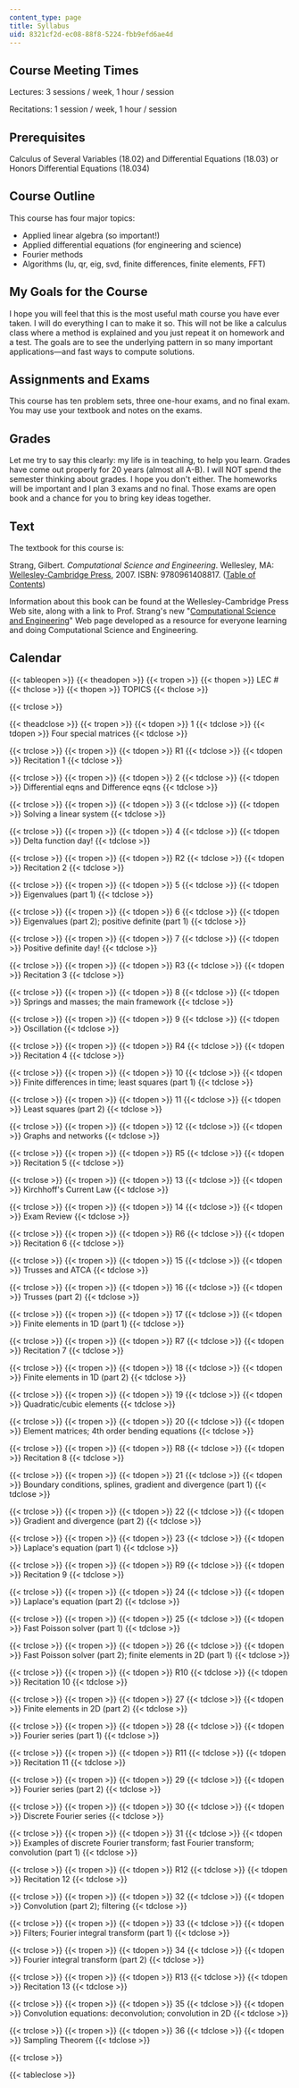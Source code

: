 ```yaml
---
content_type: page
title: Syllabus
uid: 8321cf2d-ec08-88f8-5224-fbb9efd6ae4d
---
```


Course Meeting Times
--------------------

Lectures: 3 sessions / week, 1 hour / session

Recitations: 1 session / week, 1 hour / session

Prerequisites
-------------

Calculus of Several Variables (18.02) and Differential Equations (18.03) or Honors Differential Equations (18.034)

Course Outline
--------------

This course has four major topics:

*   Applied linear algebra (so important!)
*   Applied differential equations (for engineering and science)
*   Fourier methods
*   Algorithms (lu, qr, eig, svd, finite differences, finite elements, FFT)

My Goals for the Course
-----------------------

I hope you will feel that this is the most useful math course you have ever taken. I will do everything I can to make it so. This will not be like a calculus class where a method is explained and you just repeat it on homework and a test. The goals are to see the underlying pattern in so many important applications—and fast ways to compute solutions.

Assignments and Exams
---------------------

This course has ten problem sets, three one-hour exams, and no final exam. You may use your textbook and notes on the exams.

Grades
------

Let me try to say this clearly: my life is in teaching, to help you learn. Grades have come out properly for 20 years (almost all A-B). I will NOT spend the semester thinking about grades. I hope you don't either. The homeworks will be important and I plan 3 exams and no final. Those exams are open book and a chance for you to bring key ideas together.

Text
----

The textbook for this course is:

Strang, Gilbert. _Computational Science and Engineering_. Wellesley, MA: [Wellesley-Cambridge Press](http://www.wellesleycambridge.com/), 2007. ISBN: 9780961408817. ([Table of Contents](http://www-math.mit.edu/cse/#toc))

Information about this book can be found at the Wellesley-Cambridge Press Web site, along with a link to Prof. Strang's new "[Computational Science and Engineering](http://www-math.mit.edu/cse/)" Web page developed as a resource for everyone learning and doing Computational Science and Engineering.

Calendar
--------

{{< tableopen >}}
{{< theadopen >}}
{{< tropen >}}
{{< thopen >}}
LEC #
{{< thclose >}}
{{< thopen >}}
TOPICS
{{< thclose >}}

{{< trclose >}}

{{< theadclose >}}
{{< tropen >}}
{{< tdopen >}}
1
{{< tdclose >}}
{{< tdopen >}}
Four special matrices
{{< tdclose >}}

{{< trclose >}}
{{< tropen >}}
{{< tdopen >}}
R1
{{< tdclose >}}
{{< tdopen >}}
Recitation 1
{{< tdclose >}}

{{< trclose >}}
{{< tropen >}}
{{< tdopen >}}
2
{{< tdclose >}}
{{< tdopen >}}
Differential eqns and Difference eqns
{{< tdclose >}}

{{< trclose >}}
{{< tropen >}}
{{< tdopen >}}
3
{{< tdclose >}}
{{< tdopen >}}
Solving a linear system
{{< tdclose >}}

{{< trclose >}}
{{< tropen >}}
{{< tdopen >}}
4
{{< tdclose >}}
{{< tdopen >}}
Delta function day!
{{< tdclose >}}

{{< trclose >}}
{{< tropen >}}
{{< tdopen >}}
R2
{{< tdclose >}}
{{< tdopen >}}
Recitation 2
{{< tdclose >}}

{{< trclose >}}
{{< tropen >}}
{{< tdopen >}}
5
{{< tdclose >}}
{{< tdopen >}}
Eigenvalues (part 1)
{{< tdclose >}}

{{< trclose >}}
{{< tropen >}}
{{< tdopen >}}
6
{{< tdclose >}}
{{< tdopen >}}
Eigenvalues (part 2); positive definite (part 1)
{{< tdclose >}}

{{< trclose >}}
{{< tropen >}}
{{< tdopen >}}
7
{{< tdclose >}}
{{< tdopen >}}
Positive definite day!
{{< tdclose >}}

{{< trclose >}}
{{< tropen >}}
{{< tdopen >}}
R3
{{< tdclose >}}
{{< tdopen >}}
Recitation 3
{{< tdclose >}}

{{< trclose >}}
{{< tropen >}}
{{< tdopen >}}
8
{{< tdclose >}}
{{< tdopen >}}
Springs and masses; the main framework
{{< tdclose >}}

{{< trclose >}}
{{< tropen >}}
{{< tdopen >}}
9
{{< tdclose >}}
{{< tdopen >}}
Oscillation
{{< tdclose >}}

{{< trclose >}}
{{< tropen >}}
{{< tdopen >}}
R4
{{< tdclose >}}
{{< tdopen >}}
Recitation 4
{{< tdclose >}}

{{< trclose >}}
{{< tropen >}}
{{< tdopen >}}
10
{{< tdclose >}}
{{< tdopen >}}
Finite differences in time; least squares (part 1)
{{< tdclose >}}

{{< trclose >}}
{{< tropen >}}
{{< tdopen >}}
11
{{< tdclose >}}
{{< tdopen >}}
Least squares (part 2)
{{< tdclose >}}

{{< trclose >}}
{{< tropen >}}
{{< tdopen >}}
12
{{< tdclose >}}
{{< tdopen >}}
Graphs and networks
{{< tdclose >}}

{{< trclose >}}
{{< tropen >}}
{{< tdopen >}}
R5
{{< tdclose >}}
{{< tdopen >}}
Recitation 5
{{< tdclose >}}

{{< trclose >}}
{{< tropen >}}
{{< tdopen >}}
13
{{< tdclose >}}
{{< tdopen >}}
Kirchhoff's Current Law
{{< tdclose >}}

{{< trclose >}}
{{< tropen >}}
{{< tdopen >}}
14
{{< tdclose >}}
{{< tdopen >}}
Exam Review
{{< tdclose >}}

{{< trclose >}}
{{< tropen >}}
{{< tdopen >}}
R6
{{< tdclose >}}
{{< tdopen >}}
Recitation 6
{{< tdclose >}}

{{< trclose >}}
{{< tropen >}}
{{< tdopen >}}
15
{{< tdclose >}}
{{< tdopen >}}
Trusses and ATCA
{{< tdclose >}}

{{< trclose >}}
{{< tropen >}}
{{< tdopen >}}
16
{{< tdclose >}}
{{< tdopen >}}
Trusses (part 2)
{{< tdclose >}}

{{< trclose >}}
{{< tropen >}}
{{< tdopen >}}
17
{{< tdclose >}}
{{< tdopen >}}
Finite elements in 1D (part 1)
{{< tdclose >}}

{{< trclose >}}
{{< tropen >}}
{{< tdopen >}}
R7
{{< tdclose >}}
{{< tdopen >}}
Recitation 7
{{< tdclose >}}

{{< trclose >}}
{{< tropen >}}
{{< tdopen >}}
18
{{< tdclose >}}
{{< tdopen >}}
Finite elements in 1D (part 2)
{{< tdclose >}}

{{< trclose >}}
{{< tropen >}}
{{< tdopen >}}
19
{{< tdclose >}}
{{< tdopen >}}
Quadratic/cubic elements
{{< tdclose >}}

{{< trclose >}}
{{< tropen >}}
{{< tdopen >}}
20
{{< tdclose >}}
{{< tdopen >}}
Element matrices; 4th order bending equations
{{< tdclose >}}

{{< trclose >}}
{{< tropen >}}
{{< tdopen >}}
R8
{{< tdclose >}}
{{< tdopen >}}
Recitation 8
{{< tdclose >}}

{{< trclose >}}
{{< tropen >}}
{{< tdopen >}}
21
{{< tdclose >}}
{{< tdopen >}}
Boundary conditions, splines, gradient and divergence (part 1)
{{< tdclose >}}

{{< trclose >}}
{{< tropen >}}
{{< tdopen >}}
22
{{< tdclose >}}
{{< tdopen >}}
Gradient and divergence (part 2)
{{< tdclose >}}

{{< trclose >}}
{{< tropen >}}
{{< tdopen >}}
23
{{< tdclose >}}
{{< tdopen >}}
Laplace's equation (part 1)
{{< tdclose >}}

{{< trclose >}}
{{< tropen >}}
{{< tdopen >}}
R9
{{< tdclose >}}
{{< tdopen >}}
Recitation 9
{{< tdclose >}}

{{< trclose >}}
{{< tropen >}}
{{< tdopen >}}
24
{{< tdclose >}}
{{< tdopen >}}
Laplace's equation (part 2)
{{< tdclose >}}

{{< trclose >}}
{{< tropen >}}
{{< tdopen >}}
25
{{< tdclose >}}
{{< tdopen >}}
Fast Poisson solver (part 1)
{{< tdclose >}}

{{< trclose >}}
{{< tropen >}}
{{< tdopen >}}
26
{{< tdclose >}}
{{< tdopen >}}
Fast Poisson solver (part 2); finite elements in 2D (part 1)
{{< tdclose >}}

{{< trclose >}}
{{< tropen >}}
{{< tdopen >}}
R10
{{< tdclose >}}
{{< tdopen >}}
Recitation 10
{{< tdclose >}}

{{< trclose >}}
{{< tropen >}}
{{< tdopen >}}
27
{{< tdclose >}}
{{< tdopen >}}
Finite elements in 2D (part 2)
{{< tdclose >}}

{{< trclose >}}
{{< tropen >}}
{{< tdopen >}}
28
{{< tdclose >}}
{{< tdopen >}}
Fourier series (part 1)
{{< tdclose >}}

{{< trclose >}}
{{< tropen >}}
{{< tdopen >}}
R11
{{< tdclose >}}
{{< tdopen >}}
Recitation 11
{{< tdclose >}}

{{< trclose >}}
{{< tropen >}}
{{< tdopen >}}
29
{{< tdclose >}}
{{< tdopen >}}
Fourier series (part 2)
{{< tdclose >}}

{{< trclose >}}
{{< tropen >}}
{{< tdopen >}}
30
{{< tdclose >}}
{{< tdopen >}}
Discrete Fourier series
{{< tdclose >}}

{{< trclose >}}
{{< tropen >}}
{{< tdopen >}}
31
{{< tdclose >}}
{{< tdopen >}}
Examples of discrete Fourier transform; fast Fourier transform; convolution (part 1)
{{< tdclose >}}

{{< trclose >}}
{{< tropen >}}
{{< tdopen >}}
R12
{{< tdclose >}}
{{< tdopen >}}
Recitation 12
{{< tdclose >}}

{{< trclose >}}
{{< tropen >}}
{{< tdopen >}}
32
{{< tdclose >}}
{{< tdopen >}}
Convolution (part 2); filtering
{{< tdclose >}}

{{< trclose >}}
{{< tropen >}}
{{< tdopen >}}
33
{{< tdclose >}}
{{< tdopen >}}
Filters; Fourier integral transform (part 1)
{{< tdclose >}}

{{< trclose >}}
{{< tropen >}}
{{< tdopen >}}
34
{{< tdclose >}}
{{< tdopen >}}
Fourier integral transform (part 2)
{{< tdclose >}}

{{< trclose >}}
{{< tropen >}}
{{< tdopen >}}
R13
{{< tdclose >}}
{{< tdopen >}}
Recitation 13
{{< tdclose >}}

{{< trclose >}}
{{< tropen >}}
{{< tdopen >}}
35
{{< tdclose >}}
{{< tdopen >}}
Convolution equations: deconvolution; convolution in 2D
{{< tdclose >}}

{{< trclose >}}
{{< tropen >}}
{{< tdopen >}}
36
{{< tdclose >}}
{{< tdopen >}}
Sampling Theorem
{{< tdclose >}}

{{< trclose >}}

{{< tableclose >}}